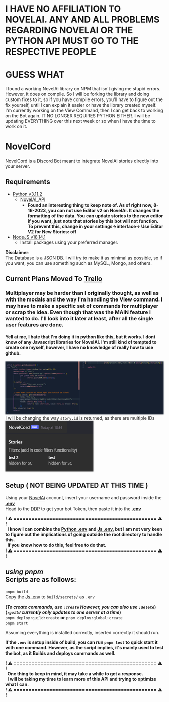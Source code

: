# I HAVE NO AFFILIATION TO NOVELAI. ANY AND ALL PROBLEMS REGARDING NOVELAI OR THE PYTHON API MUST GO TO THE RESPECTIVE PEOPLE

# GUESS WHAT
I found a working NovelAi library on NPM that isn't giving me stupid errors.
However, it does on compile. So I will be forking the library and doing custom fixes to it, so if you have compile errors, you'll have to figure out the fix yourself, until I can explain it easier or have the library created myself.
I'm currently working on the View Command, then I can get back to working on the Bot again. IT NO LONGER REQUIRES PYTHON EITHER. I will be updating EVERYTHING over this next week or so when I have the time to work on it.

# NovelCord
NovelCord is a Discord Bot meant to integrate NovelAi stories directly into your server.

## Requirements
- [Python v3.11.2](https://www.python.org/downloads/)  
	- [NovelAI_API](https://github.com/Aedial/novelai-api/tree/main)
		- **Found an interesting thing to keep note of. As of right now, 8-16-2023, you can not use Editor v2 on NovelAi. It changes the formatting of the data. You can update stories to the new editor if you want, just note that stories by this bot will not function. To prevent this, change in your settings->interface-> Use Editor V2 for New Stories: off**
- [NodeJS v18.14.1](https://nodejs.org/en)
	- Install packages using your preferred manager.

**Disclaimer**:  
The Database is a JSON DB. I will try to make it as minimal as possible, so if you want, you can use something such as MySQL, Mongo, and others.

## Current Plans Moved To [Trello](https://trello.com/b/0Vcb2g1q)
### Multiplayer may be harder than I originally thought, as well as with the modals and the way I'm handling the View command. I may have to make a specific set of commands for multiplayer or scrap the idea. Even though that was the MAIN feature I wanted to do. I'll look into it later at least, after all the single user features are done.
#### Yell at me, I hate that I'm doing it in python like this, but it works. I dont know of any Javascript libraries for NovelAi. I'm still kind of tempted to create one myself, however, I have no knowledge of really how to use github.
![Code](code.png)
I will be changing the way `story.id` is returned, as there are multiple IDs  
![Test](test.png)

## Setup ( NOT BEING UPDATED AT THIS TIME )
Using your [NovelAi](https://novelai.net) account, insert your username and password inside the **[.env](python/example.env)**  
Head to the [DDP](https://discord.com/developers/applications) to get your bot Token, then paste it into the **[.env](src/secrets/example.env)**

**! ⚠️ ================================================ ⚠️ !  
  I know I can combine the [Python .env](python/example.env) and [Js .env](src/secrets/example.env), but I am not very keen to figure out the implications of going outside the root directory to handle this.  
  If you know how to do this, feel free to do that.  
! ⚠️ ================================================ ⚠️ !**  

*using pnpm*  
Scripts are as follows:  
---
`pnpm build`  
Copy the [Js .env](src/secrets/example.env) to `build/secrets/` as `.env`  

**(*To create commands, use `:create` However, you can also use `:delete`*)**  
**(*`:guild` currently only updates to one server at a time*)**    
`pnpm deploy:guild:create` **or** `pnpm deploy:global:create`  
`pnpm start`

Assuming everything is installed correctly, inserted correctly it should run.

**If the `.env` is setup inside of build, you can run `pnpm test` to quick start it with one command. However, as the script implies, it's mainly used to test the bot, as it Builds and deploys commands as well.**

**! ⚠️ ================================================ ⚠️ !  
  One thing to keep in mind, it may take a while to get a response.  
  I will be taking my time to learn more of this API and trying to optimize what I can.  
! ⚠️ ================================================ ⚠️ !**
